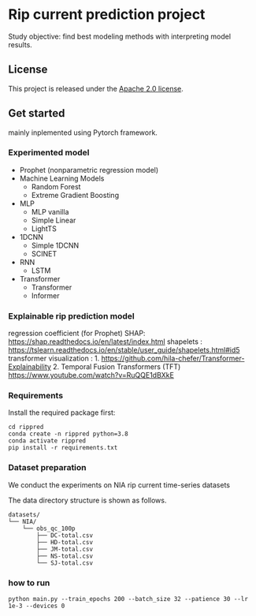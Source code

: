 # Rip current prediction project
Study objective: find best modeling methods with interpreting model results.

## License
This project is released under the [Apache 2.0 license](LICENSE).


## Get started
mainly inplemented using Pytorch framework.

### Experimented model
* Prophet (nonparametric regression model)
* Machine Learning Models
    - Random Forest
    - Extreme Gradient Boosting
* MLP
    - MLP vanilla
    - Simple Linear
    - LightTS
* 1DCNN
    - Simple 1DCNN
    - SCINET
* RNN
    - LSTM
* Transformer
    - Transformer
    - Informer


### Explainable rip prediction model
regression coefficient (for Prophet)
SHAP: https://shap.readthedocs.io/en/latest/index.html
shapelets : https://tslearn.readthedocs.io/en/stable/user_guide/shapelets.html#id5
transformer visualization : 
    1. https://github.com/hila-chefer/Transformer-Explainability
    2. Temporal Fusion Transformers (TFT)
       https://www.youtube.com/watch?v=RuQQE1dBXkE


### Requirements
Install the required package first:
```
cd rippred
conda create -n rippred python=3.8
conda activate rippred
pip install -r requirements.txt
```

### Dataset preparation
We conduct the experiments on NIA rip current time-series datasets

The data directory structure is shown as follows. 
```
datasets/
└── NIA/
    └── obs_qc_100p
        ├── DC-total.csv
        ├── HD-total.csv
        ├── JM-total.csv
        ├── NS-total.csv
        └── SJ-total.csv
```

### how to run
```
python main.py --train_epochs 200 --batch_size 32 --patience 30 --lr 1e-3 --devices 0
```
